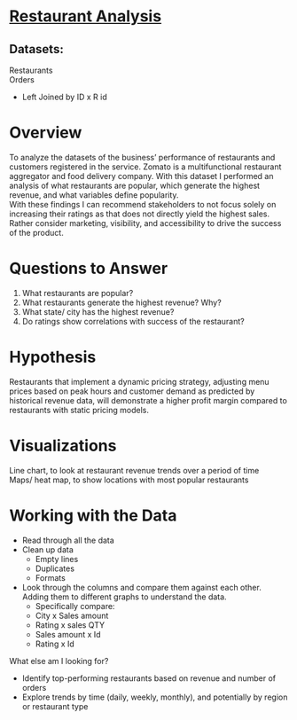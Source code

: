 # [Restaurant Analysis](https://public.tableau.com/app/profile/israel.diaz2019/viz/Israel_Final_Project/Story1)

## Datasets:

Restaurants   
Orders

- Left Joined by ID x R id

# Overview

To analyze the datasets of the business’ performance of restaurants and customers registered in the service. Zomato is a multifunctional restaurant aggregator and food delivery company. With this dataset I performed an analysis of what restaurants are popular, which generate the highest revenue, and what variables define popularity.   
With these findings I can recommend stakeholders to not focus solely on increasing their ratings as that does not directly yield the highest sales. Rather consider marketing, visibility, and accessibility to drive the success of the product. 

# Questions to Answer

1. What restaurants are popular?  
2. What restaurants generate the highest revenue? Why?  
3. What state/ city has the highest revenue?  
4. Do ratings show correlations with success of the restaurant?

# Hypothesis

Restaurants that implement a dynamic pricing strategy, adjusting menu prices based on peak hours and customer demand as predicted by historical revenue data, will demonstrate a higher profit margin compared to restaurants with static pricing models.

# Visualizations

Line chart, to look at restaurant revenue trends over a period of time   
Maps/ heat map, to show locations with most popular restaurants

# Working with the Data

* Read through all the data  
* Clean up data  
  * Empty lines  
  * Duplicates  
  * Formats   
* Look through the columns and compare them against each other. Adding them to different graphs to understand the data.   
  * Specifically compare:   
  * City x Sales amount  
  * Rating x sales QTY  
  * Sales amount x Id  
  * Rating x Id

What else am I looking for? 

* Identify top-performing restaurants based on revenue and number of orders  
* Explore trends by time (daily, weekly, monthly), and potentially by region or restaurant type

